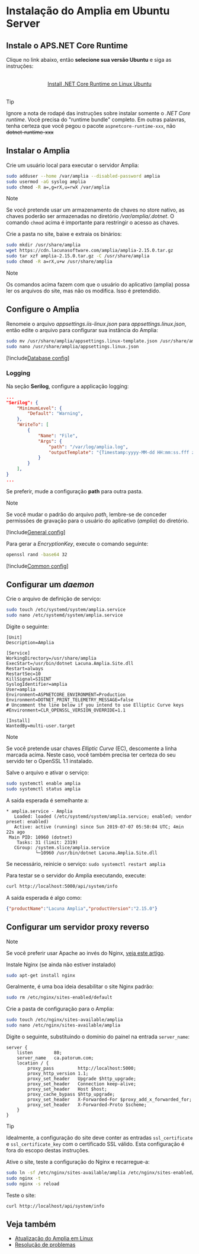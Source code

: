 ﻿# Instalação do Amplia em Ubuntu Server

<!-- https://docs.microsoft.com/en-us/aspnet/core/host-and-deploy/linux-nginx?view=aspnetcore-2.2 -->

## Instale o APS.NET Core Runtime

Clique no link abaixo, então **selecione sua versão Ubuntu** e siga as instruções:

<br />
<center>
<a href="https://dotnet.microsoft.com/download/linux-package-manager/ubuntu18-04/runtime-current" target="_blank">Install .NET Core Runtime on Linux Ubuntu</a>
</center>
<br />

> [!TIP]
> Ignore a nota de rodapé das instruções sobre instalar somente o *.NET Core runtime*. Você precisa do "runtime bundle" completo. Em outras palavras, tenha certeza que você pegou o pacote
`aspnetcore-runtime-xxx`, não ~~dotnet-runtime-xxx~~

## Instalar o Amplia

Crie um usuário local para executar o servidor Amplia:

```sh
sudo adduser --home /var/amplia --disabled-password amplia
sudo usermod -aG syslog amplia
sudo chmod -R a=,g=rX,u=rwX /var/amplia
```

> [!NOTE]
> Se você pretende usar um armazenamento de chaves no store nativo, as chaves poderão ser armazenadas no diretório */var/amplia/.dotnet*. O comando `chmod` acima é importante para
restringir o acesso as chaves.

Crie a pasta no site, baixe e extraia os binários:

```sh
sudo mkdir /usr/share/amplia
wget https://cdn.lacunasoftware.com/amplia/amplia-2.15.0.tar.gz
sudo tar xzf amplia-2.15.0.tar.gz -C /usr/share/amplia
sudo chmod -R a=rX,u+w /usr/share/amplia
```

> [!NOTE]
> Os comandos acima fazem com que o usuário do aplicativo (amplia) possa ler os arquivos do site, mas não os modifica. Isso é pretendido. 

## Configure o Amplia

Renomeie o arquivo *appsettings.iis-linux.json* para *appsettings.linux.json*, então edite o arquivo para configurar sua instância do Amplia:

```sh
sudo mv /usr/share/amplia/appsettings.linux-template.json /usr/share/amplia/appsettings.linux.json
sudo nano /usr/share/amplia/appsettings.linux.json
```

[!include[Database config](../includes/general-config.md)]

### Logging

Na seção **Serilog**, configure a applicação logging:

```json
...
"Serilog": {
	"MinimumLevel": {
		"Default": "Warning",
	},
	"WriteTo": [
		{
			"Name": "File",
			"Args": {
				"path": "/var/log/amplia.log",
				"outputTemplate": "{Timestamp:yyyy-MM-dd HH:mm:ss.fff zzz} [{Level:u3}] [{SourceContext}] {Message:lj}{NewLine}{Exception}",
			}
		}
	],
}
...
```

Se preferir, mude a configuração **path** para outra pasta.

> [!NOTE]
> Se você mudar o padrão do arquivo *path*, lembre-se de conceder permissões de gravação para o usuário do aplicativo (*amplia*) do diretório.

<a name="encryption-key-generation" /> <!-- This anchor actually belongs a bit farther below, placing it here is a workaround -->

[!include[General config](../includes/general-config.md)]

Para gerar a *EncryptionKey*, execute o comando seguinte:

```sh
openssl rand -base64 32
```

[!include[Common config](../includes/common-config.md)]

## Configurar um *daemon*

Crie o arquivo de definição de serviço:

```sh
sudo touch /etc/systemd/system/amplia.service
sudo nano /etc/systemd/system/amplia.service
```
Digite o seguinte:

```
[Unit]
Description=Amplia

[Service]
WorkingDirectory=/usr/share/amplia
ExecStart=/usr/bin/dotnet Lacuna.Amplia.Site.dll
Restart=always
RestartSec=10
KillSignal=SIGINT
SyslogIdentifier=amplia
User=amplia
Environment=ASPNETCORE_ENVIRONMENT=Production
Environment=DOTNET_PRINT_TELEMETRY_MESSAGE=false
# Uncomment the line below if you intend to use Elliptic Curve keys
#Environment=CLR_OPENSSL_VERSION_OVERRIDE=1.1

[Install]
WantedBy=multi-user.target
```

> [!NOTE]
> Se você pretende usar chaves *Elliptic Curve* (EC), descomente a linha marcada acima. Neste caso, você também precisa ter certeza do seu servido ter o OpenSSL 1.1 instalado.

Salve o arquivo e ativar o serviço:

```sh
sudo systemctl enable amplia
sudo systemctl status amplia
```

A saída esperada é semelhante a:

```
* amplia.service - Amplia
   Loaded: loaded (/etc/systemd/system/amplia.service; enabled; vendor preset: enabled)
   Active: active (running) since Sun 2019-07-07 05:50:04 UTC; 4min 22s ago
 Main PID: 10960 (dotnet)
    Tasks: 31 (limit: 2319)
   CGroup: /system.slice/amplia.service
           └─10960 /usr/bin/dotnet Lacuna.Amplia.Site.dll
```

Se necessário, reinicie o serviço: `sudo systemctl restart amplia`

Para testar se o servidor do Amplia executando, execute:

```sh
curl http://localhost:5000/api/system/info
```

A saída esperada é algo como:

```json
{"productName":"Lacuna Amplia","productVersion":"2.15.0"}
```

## Configurar um servidor proxy reverso

> [!NOTE]
> Se você preferir usar Apache ao invés do Nginx,  [veja este artigo](https://docs.microsoft.com/en-us/aspnet/core/host-and-deploy/linux-apache?view=aspnetcore-2.2#configure-apache).

Instale Nginx (se ainda não estiver instalado)

```sh
sudo apt-get install nginx
```

Geralmente, é uma boa ideia desabilitar o site Nginx padrão:

```sh
sudo rm /etc/nginx/sites-enabled/default
```

Crie a pasta de configuração para o Amplia:

```sh
sudo touch /etc/nginx/sites-available/amplia
sudo nano /etc/nginx/sites-available/amplia
```

Digite o seguinte, substituindo o domínio do painel na entrada `server_name`:

```nginx
server {
    listen        80;
    server_name   ca.patorum.com;
    location / {
        proxy_pass         http://localhost:5000;
        proxy_http_version 1.1;
        proxy_set_header   Upgrade $http_upgrade;
        proxy_set_header   Connection keep-alive;
        proxy_set_header   Host $host;
        proxy_cache_bypass $http_upgrade;
        proxy_set_header   X-Forwarded-For $proxy_add_x_forwarded_for;
        proxy_set_header   X-Forwarded-Proto $scheme;
    }
}
```

> [!TIP]
> Idealmente, a configuração do site deve conter as entradas `ssl_certificate` e `ssl_certificate_key` com o certificado SSL válido. Esta configuração é fora do escopo destas
instruções.

Ative o site, teste a configuração do Nginx e recarregue-a:

```sh
sudo ln -sf /etc/nginx/sites-available/amplia /etc/nginx/sites-enabled/amplia
sudo nginx -t
sudo nginx -s reload
```

Teste o site:

```
curl http://localhost/api/system/info
```

## Veja também

* [Atualização do Amplia em Linux](update.md)
* [Resolução de problemas](troubleshoot/index.md)
